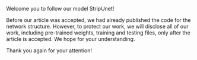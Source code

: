Welcome you to follow our model StripUnet!

Before our article was accepted, we had already published the code for the network structure. However, to protect our work, we will disclose all of our work, including pre-trained weights, training and testing files, only after the article is accepted. We hope for your understanding.

Thank you again for your attention!
